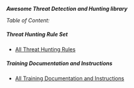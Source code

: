 ***Awesome Threat Detection and Hunting library***


*Table of Content:*

##### Threat Hunting Rule Set
- [All Threat Hunting Rules](https://threat-hunting.github.io/Awesome-ThreatHunting/Threat%20Hunting%20Rule%20Set)

##### Training Documentation and Instructions
- [All Training Documentation and Instructions](https://threat-hunting.github.io/Awesome-ThreatHunting/Training%20Documentation%20and%20Instructions/)



